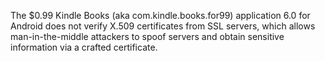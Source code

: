 The $0.99 Kindle Books (aka com.kindle.books.for99) application 6.0 for Android does not verify X.509 certificates from SSL servers, which allows man-in-the-middle attackers to spoof servers and obtain sensitive information via a crafted certificate.